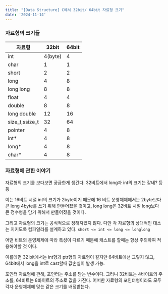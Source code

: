 ```yaml
---
title: "[Data Structure] C에서 32bit/ 64bit 자료형 크기"
date: '2024-11-14'
---
```

### 자료형의 크기들
| 자료형 | 32bit | 64bit |
|--------|-------|-------|
| int    | 4(byte)| 4     |
| char	 | 1	|	1 |	
| short  | 2     | 2     |
| long   | 4     | 8     |
| long long | 8  | 8     |
| float | 4  | 4     |
| double | 8  | 8     |
|long double|12		|16		|
|size_t,ssize_t| 32		| 64	|
|pointer| 4		| 8		|
|int*| 4		| 8		|
|long*| 4		| 8		|
|char*| 4		| 8		|

### 자료형에 관한 이야기
자료형의 크기를 보다보면 궁금한게 생긴다.
32비트에서 long과 int의 크기는 같네? 등등

이는 16비트 시절 int의 크기가 2byte이기 때문에
16 비트 운영체제에서는 2byte보다 큰 long 4byte를 쓰기 위해 만들어졌을 것이고,
long long은 32비트 시절 long보다 큰 정수형을 담기 위해서 만들어졌을 것이다.

그리고 자료형의 크기는 공식적으로 정해져있지 않다. 다만 각 자료형의 상대적인 대소는 지키도록 컴파일러를 설계하고 있다. 
`short <= int <= long <= longlong`

어떤 비트의 운영체제에 따라 특성이 다르기 때문에 캐스트를 할때는 항상 주의하여 적용해야할 것 이다.

이를테면 32 bit에서는 int형과 ptr형의 자료형이 같지만 64비트에선 그렇지 않고, 64bit에서 long을 int로 cast할때 값손실이 발생 가능.

포인터 자료형에 관해, 포인터는 주소를 담는 변수이다. 그러니 32비트는 4바이트의 주소를, 64비트는 8바이트의 주소로 값을 가진다. 어떠한 자료형의 포인터형이라도 모두 각자 운영체제에 맞는 같은 크기를 배정받는다.